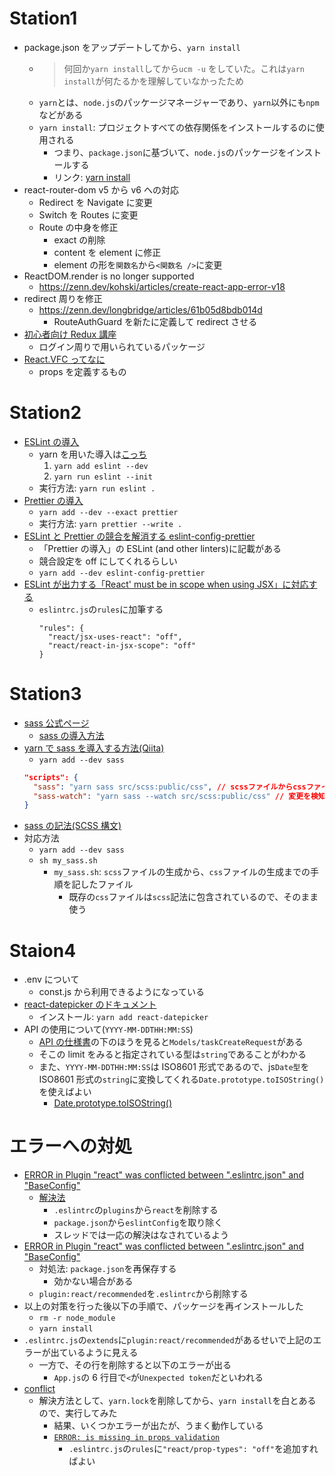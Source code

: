 # Station1

- package.json をアップデートしてから、`yarn install`
  - > 何回か`yarn install`してから`ucm -u` をしていた。これは`yarn install`が何たるかを理解していなかったため
  - `yarn`とは、`node.js`のパッケージマネージャーであり、`yarn`以外にも`npm`などがある
  - `yarn install`: プロジェクトすべての依存関係をインストールするのに使用される
    - つまり、`package.json`に基づいて、`node.js`のパッケージをインストールする
    - リンク: [yarn install](https://chore-update--yarnpkg.netlify.app/ja/docs/cli/install)
- react-router-dom v5 から v6 への対応
  - Redirect を Navigate に変更
  - Switch を Routes に変更
  - Route の中身を修正
    - exact の削除
    - content を element に修正
    - element の形を`関数名`から`<関数名 />`に変更
- ReactDOM.render is no longer supported
  - https://zenn.dev/kohski/articles/create-react-app-error-v18
- redirect 周りを修正
  - https://zenn.dev/longbridge/articles/61b05d8bdb014d
    - RouteAuthGuard を新たに定義して redirect させる
- [初心者向け Redux 講座](https://reffect.co.jp/react/react-redux-for-beginner#Store)
  - ログイン周りで用いられているパッケージ
- [React.VFC ってなに](https://qiita.com/tttocklll/items/c78aa33856ded870e843)
  - props を定義するもの

# Station2

- [ESLint の導入](https://eslint.org/docs/latest/use/getting-started)
  - yarn を用いた導入は[こっち](https://zenn.dev/manycicadas/books/b6f2d99b5208e9/viewer/c70a5d)
    1. `yarn add eslint --dev`
    2. `yarn run eslint --init`
  - 実行方法: `yarn run eslint .`
- [Prettier の導入](https://prettier.io/docs/en/install.html)
  - `yarn add --dev --exact prettier`
  - 実行方法: `yarn prettier --write .`
- [ESLint と Prettier の競合を解消する eslint-config-prettier](https://github.com/prettier/eslint-config-prettier)
  - 「Prettier の導入」の ESLint (and other linters)に記載がある
  - 競合設定を off にしてくれるらしい
  - `yarn add --dev eslint-config-prettier`
- [ESLint が出力する「React' must be in scope when using JSX」に対応する](https://zenn.dev/ryuu/scraps/583dad79532879)
  - `eslintrc.js`の`rules`に加筆する
    ```
    "rules": {
      "react/jsx-uses-react": "off",
      "react/react-in-jsx-scope": "off"
    }
    ```

# Station3

- [sass 公式ページ](https://sass-lang.com/install)
  - [sass の導入方法](https://sass-lang.com/guide)
- [yarn で sass を導入する方法(Qiita)](https://qiita.com/TK-C/items/422a9badee49ca798cc0)
  - `yarn add --dev sass`
  ```package.json
  "scripts": {
    "sass": "yarn sass src/scss:public/css", // scssファイルからcssファイルを生成
    "sass-watch": "yarn sass --watch src/scss:public/css" // 変更を検知して自動実行
  }
  ```
- [sass の記法(SCSS 構文)](https://qiita.com/takeshisakuma/items/1c40c42f61c6e751c0e3)
- 対応方法
  - `yarn add --dev sass`
  - `sh my_sass.sh`
    - `my_sass.sh`: `scss`ファイルの生成から、`css`ファイルの生成までの手順を記したファイル
      - 既存の`css`ファイルは`scss`記法に包含されているので、そのまま使う

# Staion4

- .env について
  - const.js から利用できるようになっている
- [react-datepicker のドキュメント](https://reactdatepicker.com/)
  - インストール: `yarn add react-datepicker`
- API の使用について(`YYYY-MM-DDTHH:MM:SS`)
  - [API の仕様書](https://app.swaggerhub.com/apis-docs/INFO_3/TODOApplication/1.0.0#/taskCreateRequest)の下のほうを見ると`Models/taskCreateRequest`がある
  - そこの limit をみると指定されている型は`string`であることがわかる
  - また、`YYYY-MM-DDTHH:MM:SS`は ISO8601 形式であるので、js`Date型`を ISO8601 形式の`string`に変換してくれる`Date.prototype.toISOString()`を使えばよい
    - [Date.prototype.toISOString()](https://developer.mozilla.org/ja/docs/Web/JavaScript/Reference/Global_Objects/Date/toISOString)

# エラーへの対処

- [ERROR in Plugin "react" was conflicted between ".eslintrc.json" and "BaseConfig"](https://github.com/facebook/create-react-app/issues/11825)
  - [解決法](https://github.com/facebook/create-react-app/issues/11825#issuecomment-1002149573)
    - `.eslintrc`の`plugins`から`react`を削除する
    - `package.json`から`eslintConfig`を取り除く
    - スレッドでは一応の解決はなされているよう
- [ERROR in Plugin "react" was conflicted between ".eslintrc.json" and "BaseConfig"](https://github.com/reactjs/react.dev/issues/4186)
  - 対処法: `package.json`を再保存する
    - 効かない場合がある
  - `plugin:react/recommended`を`.eslintrc`から削除する
- 以上の対策を行った後以下の手順で、パッケージを再インストールした
  - `rm -r node_module`
  - `yarn install`
- `.eslintrc.js`の`extends`に`plugin:react/recommended`があるせいで上記のエラーが出ているように見える
  - 一方で、その行を削除すると以下のエラーが出る
    - `App.js`の 6 行目で`<`が`Unexpected token`だといわれる
- [conflict](https://github.com/jsx-eslint/eslint-plugin-react/issues/3128)
  - 解決方法として、`yarn.lock`を削除してから、`yarn install`を白とあるので、実行してみた
    - 結果、いくつかエラーが出たが、うまく動作している
    - [`ERROR: is missing in props validation`](https://cpoint-lab.co.jp/article/202107/20531/)
      - `.eslintrc.js`の`rules`に`"react/prop-types": "off"`を追加すればよい
